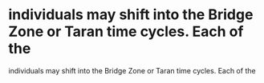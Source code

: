 # individuals may shift into the Bridge Zone or Taran time cycles. Each of the

individuals may shift into the Bridge Zone or Taran time cycles. Each of the